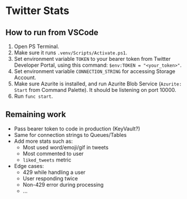 # Twitter Stats

## How to run from VSCode

1. Open PS Terminal.
1. Make sure it runs `.venv/Scripts/Activate.ps1`.
1. Set environment variable `TOKEN` to your bearer token from Twitter Developer Portal, using this command:
`$env:TOKEN = "<your_token>"`.
1. Set environment variable `CONNECTION_STRING` for accessing Storage Account.
1. Make sure Azurite is installed, and run Azurite Blob Service (`Azurite: Start` from Command Palette). It should be listening on port 10000.
1. Run `func start`.

## Remaining work
* Pass bearer token to code in production (KeyVault?)
* Same for connection strings to Queues/Tables
* Add more stats such as:
  * Most used word/emoji/gif in tweets
  * Most commented to user
  * `liked_tweets` metric
* Edge cases:
  * 429 while handling a user
  * User responding twice
  * Non-429 error during processing
  * ...
